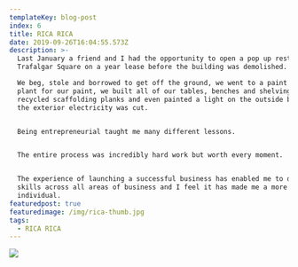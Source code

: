 ```yaml
---
templateKey: blog-post
index: 6
title: RICA RICA
date: 2019-09-26T16:04:55.573Z
description: >-
  Last January a friend and I had the opportunity to open a pop up restaurant on
  Trafalgar Square on a year lease before the building was demolished.

  We beg, stole and borrowed to get off the ground, we went to a paint recycled
  plant for our paint, we built all of our tables, benches and shelving from
  recycled scaffolding planks and even painted a light on the outside because
  the exterior electricity was cut.


  Being entrepreneurial taught me many different lessons.


  The entire process was incredibly hard work but worth every moment.


  The experience of launching a successful business has enabled me to develop
  skills across all areas of business and I feel it has made me a more rounded
  individual.
featuredpost: true
featuredimage: /img/rica-thumb.jpg
tags:
  - RICA RICA
---
```

![](/img/shop-front-jpeg_crop1340_c_1340_c.jpg)
